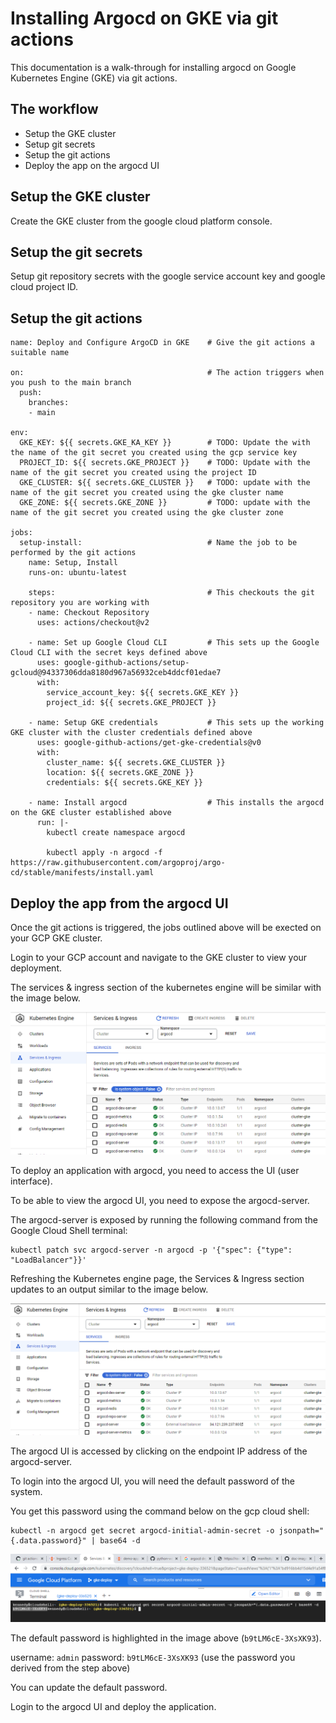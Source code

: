 # Installing Argocd on GKE via git actions  

This documentation is a walk-through for installing argocd on Google Kubernetes Engine (GKE) via git actions.  

## The workflow  
- Setup the GKE cluster  
- Setup git secrets  
- Setup the git actions  
- Deploy the app on the argocd UI

## Setup the GKE cluster  
Create the GKE cluster from the google cloud platform console. 

## Setup the git secrets  
Setup git repository secrets with the google service account key and google cloud project ID.  

## Setup the git actions  
```
name: Deploy and Configure ArgoCD in GKE    # Give the git actions a suitable name

on:                                         # The action triggers when you push to the main branch
  push:           
    branches:
    - main

env:
  GKE_KEY: ${{ secrets.GKE_KA_KEY }}        # TODO: Update the with the name of the git secret you created using the gcp service key
  PROJECT_ID: ${{ secrets.GKE_PROJECT }}    # TODO: Update with the name of the git secret you created using the project ID
  GKE_CLUSTER: ${{ secrets.GKE_CLUSTER }}   # TODO: update with the name of the git secret you created using the gke cluster name
  GKE_ZONE: ${{ secrets.GKE_ZONE }}         # TODO: update with the name of the git secret you created using the gke cluster zone

jobs:
  setup-install:                            # Name the job to be performed by the git actions
    name: Setup, Install
    runs-on: ubuntu-latest

    steps:                                  # This checkouts the git repository you are working with
    - name: Checkout Repository
      uses: actions/checkout@v2
    
    - name: Set up Google Cloud CLI         # This sets up the Google Cloud CLI with the secret keys defined above
      uses: google-github-actions/setup-gcloud@94337306dda8180d967a56932ceb4ddcf01edae7
      with: 
        service_account_key: ${{ secrets.GKE_KEY }}
        project_id: ${{ secrets.GKE_PROJECT }}

    - name: Setup GKE credentials           # This sets up the working GKE cluster with the cluster credentials defined above
      uses: google-github-actions/get-gke-credentials@v0
      with:
        cluster_name: ${{ secrets.GKE_CLUSTER }}
        location: ${{ secrets.GKE_ZONE }}
        credentials: ${{ secrets.GKE_KEY }}
        
    - name: Install argocd                  # This installs the argocd on the GKE cluster established above
      run: |-     
        kubectl create namespace argocd     
        
        kubectl apply -n argocd -f https://raw.githubusercontent.com/argoproj/argo-cd/stable/manifests/install.yaml  
```  

## Deploy the app from the argocd UI  
Once the git actions is triggered, the jobs outlined above will be exected on your GCP GKE cluster.  

Login to your GCP account and navigate to the GKE cluster to view your deployment.  

The services & ingress section of the kubernetes engine will be similar with the image below.  

![Services & Ingress](https://github.com/MavenCode/argocd-manifest/blob/argocd-image/argocd-images/argocd%201.PNG)  

To deploy an application with argocd, you need to access the UI (user interface).  

To be able to view the argocd UI, you need to expose the argocd-server.  

The argocd-server is exposed by running the following command from the Google Cloud Shell terminal:  

```  
kubectl patch svc argocd-server -n argocd -p '{"spec": {"type": "LoadBalancer"}}'  
```  

Refreshing the Kubernetes engine page, the Services & Ingress section updates to an output similar to the image below.  

![Updated Services & Ingress](https://github.com/MavenCode/argocd-manifest/blob/argocd-image/argocd-images/argocd%202.PNG)


The argocd UI is accessed by clicking on the endpoint IP address of the argocd-server.  

To login into the argocd UI, you will need the default password of the system.  

You get this password using the command below on the gcp cloud shell:  

```  
kubectl -n argocd get secret argocd-initial-admin-secret -o jsonpath="{.data.password}" | base64 -d  
```  

![argocd password](https://github.com/MavenCode/argocd-manifest/blob/argocd-image/argocd-images/argocd12.PNG)  

The default password is highlighted in the image above (`b9tLM6cE-3XsXK93`).  

username: `admin`
password: `b9tLM6cE-3XsXK93`  (use the password you derived from the step above)

You can update the default password.  

Login to the argocd UI and deploy the application.